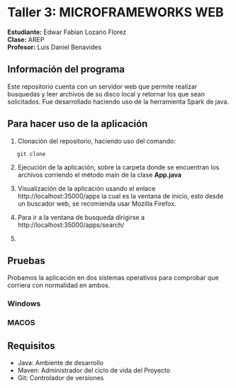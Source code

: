 # Taller 3: MICROFRAMEWORKS WEB

**Estudiante:** Edwar Fabian Lozano Florez  
**Clase:** AREP  
**Profesor:** Luis Daniel Benavides

## Información del programa 

Este repositorio cuenta con un servidor web que permite realizar busquedas y leer archivos de su disco local y retornar los que sean solicitados.
Fue desarrollado haciendo uso de la herramienta Spark de java.

## Para hacer uso de la aplicación 

1. Clonación del repositorio, haciendo uso del comando:
```
   git clone 
```
2. Ejecución de la aplicación, sobre la carpeta donde se encuentran los archivos corriendo el método main de la clase **App.java**

3. Visualización de la aplicación usando el enlace http://localhost:35000/apps la cual es la ventana de inicio, esto desde un buscador web, se recomienda usar Mozilla Firefox.

4. Para ir a la ventana de busqueda dirigirse a http://localhost:35000/apps/search/
5. 
## Pruebas 
Probamos la aplicación en dos sistemas operativos para comprobar que corriera con normalidad en ambos.
### Windows

### MACOS


## Requisitos 
- Java: Ambiente de desarrollo
- Maven: Administrador del ciclo de vida del Proyecto
- Git: Controlador de versiones

